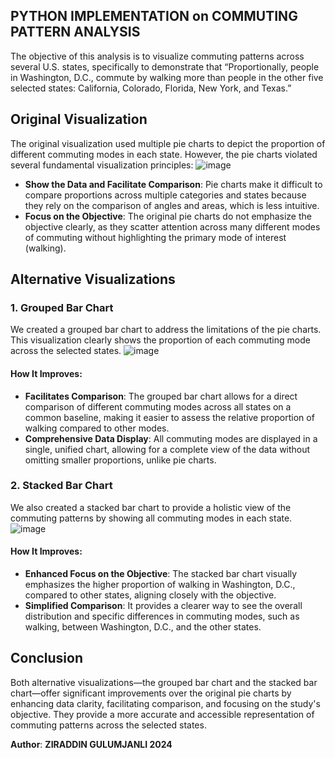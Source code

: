 ## PYTHON IMPLEMENTATION on COMMUTING PATTERN ANALYSIS
The objective of this analysis is to visualize commuting patterns across several U.S. states, specifically to demonstrate that “Proportionally, people in Washington, D.C., commute by walking more than people in the other five selected states: California, Colorado, Florida, New York, and Texas.”

## Original Visualization

The original visualization used multiple pie charts to depict the proportion of different commuting modes in each state. However, the pie charts violated several fundamental visualization principles:
![image](https://github.com/user-attachments/assets/fdc4162f-e462-40ea-ba5f-3a77c111617c)
- **Show the Data and Facilitate Comparison**: Pie charts make it difficult to compare proportions across multiple categories and states because they rely on the comparison of angles and areas, which is less intuitive.
- **Focus on the Objective**: The original pie charts do not emphasize the objective clearly, as they scatter attention across many different modes of commuting without highlighting the primary mode of interest (walking).

## Alternative Visualizations

### 1. Grouped Bar Chart

We created a grouped bar chart to address the limitations of the pie charts. This visualization clearly shows the proportion of each commuting mode across the selected states.
![image](https://github.com/user-attachments/assets/514b3958-ace8-41b6-bc02-ba42b0debc5a)

#### How It Improves:
- **Facilitates Comparison**: The grouped bar chart allows for a direct comparison of different commuting modes across all states on a common baseline, making it easier to assess the relative proportion of walking compared to other modes.
- **Comprehensive Data Display**: All commuting modes are displayed in a single, unified chart, allowing for a complete view of the data without omitting smaller proportions, unlike pie charts.

### 2. Stacked Bar Chart

We also created a stacked bar chart to provide a holistic view of the commuting patterns by showing all commuting modes in each state.
![image](https://github.com/user-attachments/assets/8862b532-77c9-4cda-9ecd-a37bc8a0cf00)
#### How It Improves:
- **Enhanced Focus on the Objective**: The stacked bar chart visually emphasizes the higher proportion of walking in Washington, D.C., compared to other states, aligning closely with the objective.
- **Simplified Comparison**: It provides a clearer way to see the overall distribution and specific differences in commuting modes, such as walking, between Washington, D.C., and the other states.


## Conclusion
Both alternative visualizations—the grouped bar chart and the stacked bar chart—offer significant improvements over the original pie charts by enhancing data clarity, facilitating comparison, and focusing on the study's objective. They provide a more accurate and accessible representation of commuting patterns across the selected states.


**Author**: **ZIRADDIN GULUMJANLI 2024**  

